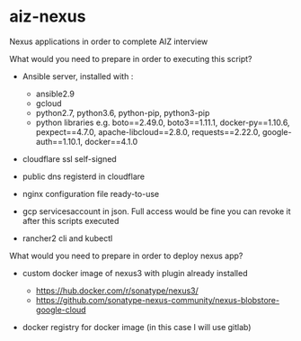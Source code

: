# aiz-nexus

Nexus applications in order to complete AIZ interview

What would you need to prepare in order to executing this script?

- Ansible server, installed with :
    - ansible2.9
    - gcloud
    - python2.7, python3.6, python-pip, python3-pip
    - python libraries e.g. boto==2.49.0, boto3==1.11.1, docker-py==1.10.6, pexpect==4.7.0, apache-libcloud==2.8.0, requests==2.22.0, google-auth==1.10.1, docker==4.1.0

- cloudflare ssl self-signed
- public dns registerd in cloudflare
- nginx configuration file ready-to-use
- gcp servicesaccount in json. Full access would be fine you can revoke it after this scripts executed
- rancher2 cli and kubectl

What would you need to prepare in order to  deploy nexus app?

- custom docker image of nexus3 with plugin already installed
    - https://hub.docker.com/r/sonatype/nexus3/
    - https://github.com/sonatype-nexus-community/nexus-blobstore-google-cloud

- docker registry for docker image (in this case I will use gitlab)


